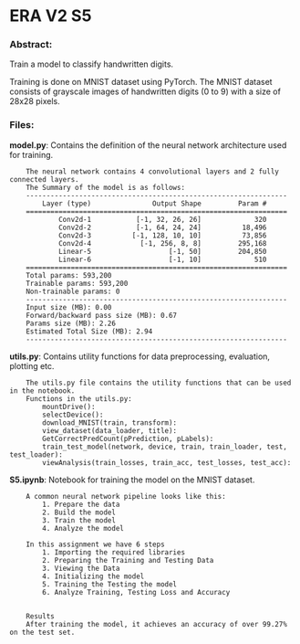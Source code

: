 # ERA V2 S5

### Abstract:
Train a model to classify handwritten digits. 

Training is done on MNIST dataset using PyTorch.
The MNIST dataset consists of grayscale images of handwritten digits (0 to 9) with a size of 28x28 pixels.

### Files:
**model.py**: Contains the definition of the neural network architecture used for training.

        The neural network contains 4 convolutional layers and 2 fully connected layers.
        The Summary of the model is as follows:
        ----------------------------------------------------------------
            Layer (type)               Output Shape         Param #
        ================================================================
                Conv2d-1           [-1, 32, 26, 26]             320
                Conv2d-2           [-1, 64, 24, 24]          18,496
                Conv2d-3          [-1, 128, 10, 10]          73,856
                Conv2d-4            [-1, 256, 8, 8]         295,168
                Linear-5                   [-1, 50]         204,850
                Linear-6                   [-1, 10]             510
        ================================================================
        Total params: 593,200
        Trainable params: 593,200
        Non-trainable params: 0
        ----------------------------------------------------------------
        Input size (MB): 0.00
        Forward/backward pass size (MB): 0.67
        Params size (MB): 2.26
        Estimated Total Size (MB): 2.94
        ----------------------------------------------------------------

**utils.py**: Contains utility functions for data preprocessing, evaluation, plotting etc.

        The utils.py file contains the utility functions that can be used in the notebook.
        Functions in the utils.py:
            mountDrive():
            selectDevice():
            download_MNIST(train, transform):
            view_dataset(data_loader, title):
            GetCorrectPredCount(pPrediction, pLabels):
            train_test_model(network, device, train, train_loader, test, test_loader):
            viewAnalysis(train_losses, train_acc, test_losses, test_acc):

**S5.ipynb**: Notebook for training the model on the MNIST dataset.

        A common neural network pipeline looks like this:
            1. Prepare the data
            2. Build the model
            3. Train the model
            4. Analyze the model

        In this assignment we have 6 steps
            1. Importing the required libraries
            2. Preparing the Training and Testing Data
            3. Viewing the Data
            4. Initializing the model
            5. Training the Testing the model
            6. Analyze Training, Testing Loss and Accuracy
   
        
        Results
        After training the model, it achieves an accuracy of over 99.27% on the test set.